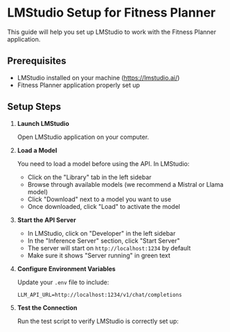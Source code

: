 # LMStudio Setup for Fitness Planner

This guide will help you set up LMStudio to work with the Fitness Planner application.

## Prerequisites

- LMStudio installed on your machine (https://lmstudio.ai/)
- Fitness Planner application properly set up

## Setup Steps

1. **Launch LMStudio**
   
   Open LMStudio application on your computer.

2. **Load a Model**
   
   You need to load a model before using the API. In LMStudio:
   
   - Click on the "Library" tab in the left sidebar
   - Browse through available models (we recommend a Mistral or Llama model)
   - Click "Download" next to a model you want to use
   - Once downloaded, click "Load" to activate the model

3. **Start the API Server**
   
   - In LMStudio, click on "Developer" in the left sidebar
   - In the "Inference Server" section, click "Start Server"
   - The server will start on `http://localhost:1234` by default
   - Make sure it shows "Server running" in green text

4. **Configure Environment Variables**
   
   Update your `.env` file to include:
   ```
   LLM_API_URL=http://localhost:1234/v1/chat/completions
   ```

5. **Test the Connection**
   
   Run the test script to verify LMStudio is correctly set up:
   
